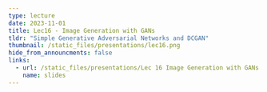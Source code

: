 ```yaml
---
type: lecture
date: 2023-11-01
title: Lec16 - Image Generation with GANs
tldr: "Simple Generative Adversarial Networks and DCGAN"
thumbnail: /static_files/presentations/lec16.png
hide_from_announcments: false
links:
  - url: /static_files/presentations/Lec 16 Image Generation with GANs.pdf
    name: slides
---
```

